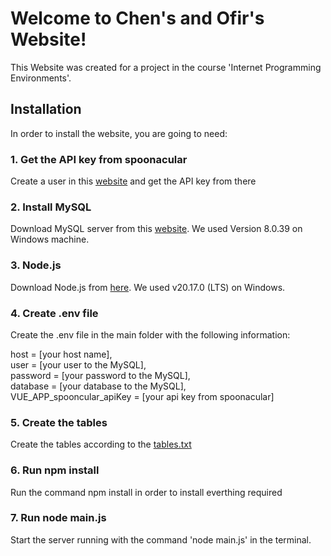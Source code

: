 # Welcome to Chen's and Ofir's Website!
This Website was created for a project in the course 'Internet Programming Environments'.

## Installation
In order to install the website, you are going to need:

### 1. Get the API key from spoonacular
Create a user in this [website](spoonacular.com) and get the API key from there

### 2. Install MySQL
Download MySQL server from this [website](https://dev.mysql.com/downloads/installer/). We used Version 8.0.39 on Windows machine.

### 3. Node.js
Download Node.js from [here](https://nodejs.org/en/download/prebuilt-installer). We used v20.17.0 (LTS) on Windows.

### 4. Create .env file 
Create the .env file in the main folder with the following information:

host = [your host name], </br>
user = [your user to the MySQL], </br>
password = [your password to the MySQL],</br>
database = [your database to the MySQL],</br>
VUE_APP_spooncular_apiKey = [your api key from spoonacular]

### 5. Create the tables
Create the tables according to the [tables.txt](./tables.txt)

### 6. Run npm install
Run the command npm install in order to install everthing required

### 7. Run node main.js
Start the server running with the command 'node main.js' in the terminal.